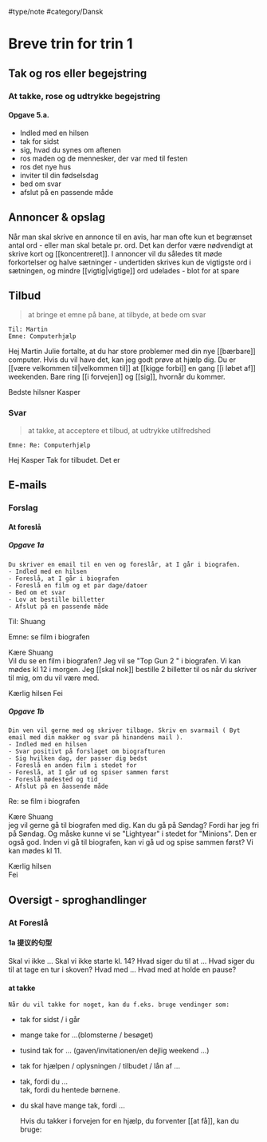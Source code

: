 #type/note #category/Dansk 

# Breve trin for trin 1

## Tak og ros eller begejstring

### At takke, rose og udtrykke begejstring

#### Opgave 5.a.

- Indled med en hilsen
- tak for sidst
- sig, hvad du synes om aftenen
- ros maden og de mennesker, der var med til festen 
- ros det nye hus
- inviter til din fødselsdag
- bed om svar
- afslut på en passende måde


## Annoncer & opslag

Når man skal skrive en annonce til en avis, har man ofte kun et begrænset antal ord - eller man skal betale pr. ord. 
Det kan derfor være nødvendigt at skrive kort og [[koncentreret]]. 
I annoncer vil du således tit møde forkortelser og halve sætninger - undertiden skrives kun de vigtigste ord i sætningen, og mindre [[vigtig|vigtige]] ord udelades - blot for at spare

## Tilbud

> at bringe et emne på bane, at tilbyde, at bede om svar

	Til: Martin
	Emne: Computerhjælp

Hej Martin
Julie fortalte, at du har store problemer med din nye [[bærbare]] computer. Hvis du vil have det, kan jeg godt prøve at hjælp dig. Du er [[være velkommen til|velkommen til]] at [[kigge forbi]] en gang [[i løbet af]] weekenden. Bare ring [[i forvejen]] og [[sig]], hvornår du kommer.

Bedste hilsner
Kasper

### Svar
> at takke, at acceptere et tilbud, at udtrykke utilfredshed

	Emne: Re: Computerhjælp

Hej Kasper
Tak for tilbudet. Det er 

## E-mails

### Forslag  

#### At foreslå  

##### Opgave 1a  

	Du skriver en email til en ven og foreslår, at I går i biografen. 
	- Indled med en hilsen  
	- Foreslå, at I går i biografen  
	- Foreslå en film og et par dage/datoer  
	- Bed om et svar  
	- Lov at bestille billetter  
	- Afslut på en passende måde  


Til: Shuang

Emne: se film i biografen

Kære Shuang  
Vil du se en film i biografen? Jeg vil se "Top Gun 2 " i biografen. Vi kan mødes kl 12 i morgen. Jeg [[skal nok]] bestille 2 billetter til os når du skriver til mig, om du vil være med. 

Kærlig hilsen
Fei 


##### Opgave 1b
	Din ven vil gerne med og skriver tilbage. Skriv en svarmail ( Byt email med din makker og svar på hinandens mail ).  
	- Indled med en hilsen  
	- Svar positivt på forslaget om biografturen  
	- Sig hvilken dag, der passer dig bedst  
	- Foreslå en anden film i stedet for  
	- Foreslå, at I går ud og spiser sammen først  
	- Foreslå mødested og tid  
	- Afslut på en åassende måde  


Re: se film i biografen

Kære Shuang  
jeg vil  gerne gå til biografen med dig. Kan du gå på Søndag? Fordi har jeg fri på Søndag. Og måske kunne vi se "Lightyear" i stedet for "Minions". Den er også god. 
Inden vi gå til biografen, kan vi gå ud og spise sammen først? Vi kan mødes kl 11.  

Kærlig hilsen  
Fei



## Oversigt - sproghandlinger

### At Foreslå 
#### 1a 提议的句型

Skal vi ikke ... 
	Skal vi ikke starte kl. 14?
Hvad siger du til at ... 
	Hvad siger du til at tage en tur i skoven?
Hvad med ...
	Hvad med at holde en pause?

#### at takke

	Når du vil takke for noget, kan du f.eks. bruge vendinger som: 
	
- tak for sidst / i går
- mange take for ...(blomsterne / besøget)
- tusind tak for ... (gaven/invitationen/en dejlig weekend ...)
- tak for hjælpen  / oplysningen / tilbudet / lån af ...
- tak, fordi du ...  
	tak, fordi du hentede børnene.
- du skal have mange tak, fordi ...

	Hvis du takker i forvejen for en hjælp, du forventer [[at få]], kan du bruge: 
